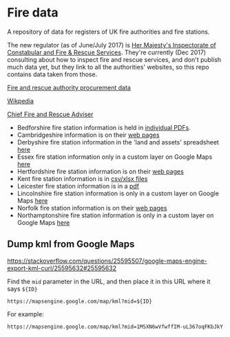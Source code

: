 # Fire data

A repository of data for registers of UK fire authorities and fire stations.

The new regulator (as of June/July 2017) is [Her Majesty's Inspectorate of
Constabular and Fire & Rescue
Services](https://www.justiceinspectorates.gov.uk/hmicfrs/fire-and-rescue-services/).
They're currently (Dec 2017) consulting about how to inspect fire and rescue
services, and don't publish much data yet, but they link to all the authorities'
websites, so this repo contains data taken from those.

[Fire and rescue authority procurement
data](https://www.gov.uk/government/publications/fire-and-rescue-authority-procurement-data)

[Wikpedia](https://en.wikipedia.org/wiki/Fire_services_in_the_United_Kingdom)

[Chief Fire and Rescue
Adviser](https://www.gov.uk/government/organisations/chief-fire-and-rescue-adviser-unit)

* Bedforshire fire station information is held in [individual
PDFs](https://www.bedsfire.com/AboutUs/StnComSafPlns/Pages/default.aspx).
* Cambridgeshire information is on their [web
  pages](http://www.cambsfire.gov.uk/find-a-fire-station-393.aspx)
* Derbyshire fire station information in the 'land and assets' spreadsheet
    [here](http://www.derbys-fire.gov.uk/about-us-our-vision/lists-and-registers/)
* Essex fire station information only in a custom layer on Google Maps
    [here](http://www.essex-fire.gov.uk/locations/)
* Hertfordshire fire station information is on their
    [web pages](https://www.hertfordshire.gov.uk/services/fire-and-rescue/fire-station-locations/fire-station-locations.aspx)
* Kent fire station information is in [csv/xlsx
  files](http://www.kent.fire-uk.org/about-us/fire-stations/)
* Leicester fire station information is in a
  [pdf](http://www.leicestershire-fire.gov.uk/your-fire-service/who-we-are/locations-and-contacts/)
* Lincolnshire fire station information is only in a custom layer on Google Maps
  [here](https://www.lincolnshire.gov.uk/lincolnshire-fire-and-rescue/fire-stations)
* Norfolk fire station information is on their
  [web pages](http://www.norfolkfireservice.gov.uk/nfrs/your-local-station)
* Northamptonshire fire station information is only in a custom layer on Google
  Maps
  [here](http://www3.northamptonshire.gov.uk/councilservices/northamptonshire-fire-and-rescue-service/fire-stations/Pages/default.aspx)

## Dump kml from Google Maps

https://stackoverflow.com/questions/25595507/google-maps-engine-export-kml-curl/25595632#25595632

Find the `mid` parameter in the URL, and then place it in this URL where it says
`${ID}`

`https://mapsengine.google.com/map/kml?mid=${ID}`

For example:

`https://mapsengine.google.com/map/kml?mid=1MSXN6wVfwffIM-uL367oqFKbJkY`
